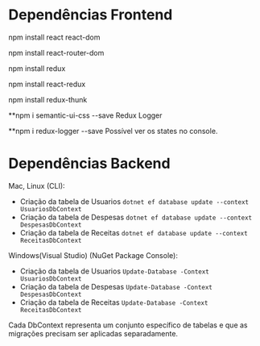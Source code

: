 # Dependências Frontend

npm install react react-dom

npm install react-router-dom

npm install redux

npm install react-redux

npm install redux-thunk

**npm i semantic-ui-css --save Redux Logger

**npm i redux-logger --save Possível ver os states no console.

# Dependências Backend

Mac, Linux (CLI):

- Criação da tabela de Usuarios `dotnet ef database update --context UsuariosDbContext`
- Criação da tabela de Despesas `dotnet ef database update --context DespesasDbContext`
- Criação da tabela de Receitas `dotnet ef database update --context ReceitasDbContext`

Windows(Visual Studio) (NuGet Package Console):

- Criação da tabela de Usuarios `Update-Database -Context UsuariosDbContext`
- Criação da tabela de Despesas `Update-Database -Context DespesasDbContext`
- Criação da tabela de Receitas `Update-Database -Context ReceitasDbContext`
  
Cada DbContext representa um conjunto específico de tabelas e que as migrações precisam ser aplicadas separadamente.


